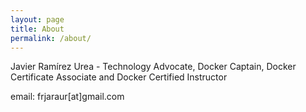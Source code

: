 ```yaml
---
layout: page
title: About
permalink: /about/
---
```


Javier Ramírez Urea - Technology Advocate, Docker Captain, Docker Certificate Associate and Docker Certified Instructor

email: frjaraur[at]gmail.com
